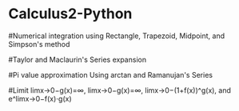 # Calculus2-Python
#Numerical integration using Rectangle, Trapezoid, Midpoint, and Simpson's method

#Taylor and Maclaurin's Series expansion

#Pi value approximation Using arctan and  Ramanujan's Series

#Limit limx→0−g(x)=∞, limx→0−g(x)=∞, limx→0−(1+f(x))^g(x), and e^limx→0−f(x)⋅g(x)
